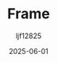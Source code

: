 ---
title: "Frame"
layout: single
date: 2025-06-01
categories: [笔记]
tags: [Unity]
author: "ljf12825"
---